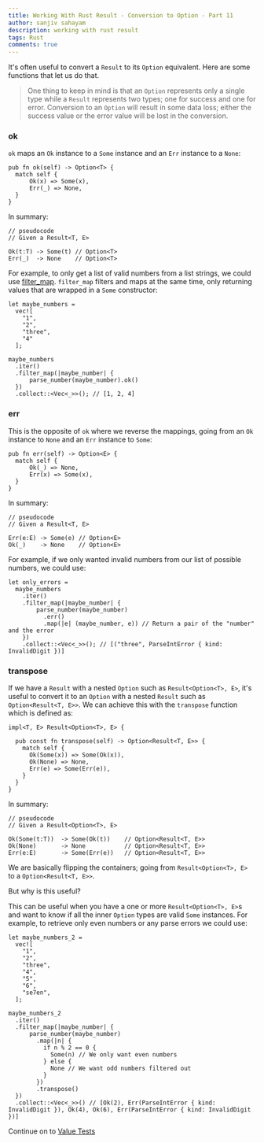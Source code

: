 ```yaml
---
title: Working With Rust Result - Conversion to Option - Part 11
author: sanjiv sahayam
description: working with rust result
tags: Rust
comments: true
---
```


It's often useful to convert a `Result` to its `Option` equivalent. Here are some functions that let us do that.

> One thing to keep in mind is that an `Option` represents only a single type while a `Result` represents two types; one for success and one for error. Conversion to an `Option` will result in some data loss; either the success value or the error value will be lost in the conversion.

### ok

`ok` maps an `Ok` instance to a `Some` instance and an `Err` instance to a `None`:

```{.rust .scrollx}
pub fn ok(self) -> Option<T> {
  match self {
      Ok(x) => Some(x),
      Err(_) => None,
  }
}
```

In summary:

```{.rust .scrollx}
// pseudocode
// Given a Result<T, E>

Ok(t:T) -> Some(t) // Option<T>
Err(_)  -> None    // Option<T>
```

For example, to only get a list of valid numbers from a list strings, we could use [filter_map](https://doc.rust-lang.org/std/iter/trait.Iterator.html#method.filter_map). `filter_map` filters and maps at the same time, only returning values that are wrapped in a `Some`  constructor:

```{.rust .scrollx}
let maybe_numbers =
  vec![
    "1",
    "2",
    "three",
    "4"
  ];

maybe_numbers
  .iter()
  .filter_map(|maybe_number| {
      parse_number(maybe_number).ok()
  })
  .collect::<Vec<_>>(); // [1, 2, 4]
```

### err

This is the opposite of `ok` where we reverse the mappings, going from an `Ok` instance to `None` and an `Err` instance to
`Some`:

```{.rust .scrollx}
pub fn err(self) -> Option<E> {
  match self {
      Ok(_) => None,
      Err(x) => Some(x),
  }
}
```

In summary:

```{.rust .scrollx}
// pseudocode
// Given a Result<T, E>

Err(e:E) -> Some(e) // Option<E>
Ok(_)    -> None    // Option<E>
```
For example, if we only wanted invalid numbers from our list of possible numbers, we could use:

```{.rust .scrollx}
let only_errors =
  maybe_numbers
    .iter()
    .filter_map(|maybe_number| {
        parse_number(maybe_number)
          .err()
          .map(|e| (maybe_number, e)) // Return a pair of the "number" and the error
    })
    .collect::<Vec<_>>(); // [("three", ParseIntError { kind: InvalidDigit })]
```

### transpose

If we have a `Result` with a nested `Option` such as `Result<Option<T>, E>`, it's useful to convert it to an `Option` with a nested `Result` such as `Option<Result<T, E>>`. We can achieve this with the `transpose` function which is defined as:

```{.rust .scrollx}
impl<T, E> Result<Option<T>, E> {

  pub const fn transpose(self) -> Option<Result<T, E>> {
    match self {
      Ok(Some(x)) => Some(Ok(x)),
      Ok(None) => None,
      Err(e) => Some(Err(e)),
    }
  }
}
```

In summary:

```{.rust .scrollx}
// pseudocode
// Given a Result<Option<T>, E>

Ok(Some(t:T))  -> Some(Ok(t))    // Option<Result<T, E>>
Ok(None)       -> None           // Option<Result<T, E>>
Err(e:E)       -> Some(Err(e))   // Option<Result<T, E>>
```

We are basically flipping the containers; going from `Result<Option<T>, E>` to a `Option<Result<T, E>>`.

But why is this useful?

This can be useful when you have a one or more `Result<Option<T>, E>`s and want to know if all the inner `Option` types are
valid `Some` instances. For example, to retrieve only even numbers or any parse errors we could use:

```{.rust .scrollx}
let maybe_numbers_2 =
  vec![
    "1",
    "2",
    "three",
    "4",
    "5",
    "6",
    "se7en",
  ];

maybe_numbers_2
  .iter()
  .filter_map(|maybe_number| {
      parse_number(maybe_number)
        .map(|n| {
          if n % 2 == 0 {
            Some(n) // We only want even numbers
          } else {
            None // We want odd numbers filtered out
          }
        })
        .transpose()
  })
  .collect::<Vec<_>>() // [Ok(2), Err(ParseIntError { kind: InvalidDigit }), Ok(4), Ok(6), Err(ParseIntError { kind: InvalidDigit })]
```

Continue on to [Value Tests](2024-01-24-working-with-rust-result-part-12.html)
